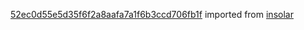 [52ec0d55e5d35f6f2a8aafa7a1f6b3ccd706fb1f](https://github.com/insolar/insolar/commit/52ec0d55e5d35f6f2a8aafa7a1f6b3ccd706fb1f) imported from [insolar](https://github.com/insolar/insolar)
